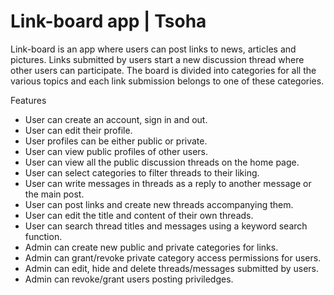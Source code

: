 # Link-board app | Tsoha

Link-board is an app where users can post links to news, articles and pictures. Links 
submitted by users start a new discussion thread where other users can participate. The board 
is divided into categories for all the various topics and each link submission belongs to one
of these categories.


Features

* User can create an account, sign in and out.
* User can edit their profile.
* User profiles can be either public or private.
* User can view public profiles of other users.
* User can view all the public discussion threads on the home page.
* User can select categories to filter threads to their liking.
* User can write messages in threads as a reply to another message or the main post.
* User can post links and create new threads accompanying them.
* User can edit the title and content of their own threads.
* User can search thread titles and messages using a keyword search function.
* Admin can create new public and private categories for links.
* Admin can grant/revoke private category access permissions for users.
* Admin can edit, hide and delete threads/messages submitted by users.
* Admin can revoke/grant users posting priviledges.
